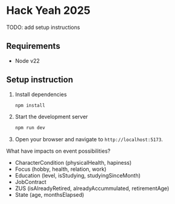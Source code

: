 # Hack Yeah 2025

TODO: add setup instructions

## Requirements

- Node v22

## Setup instruction

1. Install dependencies
   ```bash
   npm install
   ```
2. Start the development server
   ```bash
   npm run dev
   ```
3. Open your browser and navigate to `http://localhost:5173`.



What have impacts on event possibilities?
- CharacterCondition (physicalHealth, hapiness)
- Focus (hobby, health, relation, work)
- Education (level, isStudying, studyingSinceMonth)
- JobContract
- ZUS (isAlreadyRetired, alreadyAccummulated, retirementAge)
- State (age, monthsElapsed)